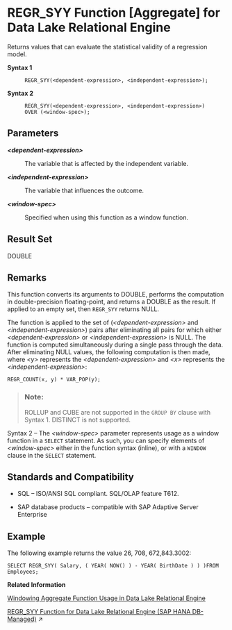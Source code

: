 <!-- loioa57806cb84f21015933dc43a04d2cc9f -->

# REGR\_SYY Function \[Aggregate\] for Data Lake Relational Engine

Returns values that can evaluate the statistical validity of a regression model.




<dl>
<dt><b>

Syntax 1

</b></dt>
<dd>

```
REGR_SYY(<dependent-expression>, <independent-expression>);
```



</dd><dt><b>

Syntax 2

</b></dt>
<dd>

```
REGR_SYY(<dependent-expression>, <independent-expression>)
OVER (<window-spec>);
```



</dd>
</dl>



<a name="loioa57806cb84f21015933dc43a04d2cc9f__REGR_SYY_parm1"/>

## Parameters


<dl>
<dt><b>

*<dependent-expression\>*

</b></dt>
<dd>

The variable that is affected by the independent variable.



</dd><dt><b>

*<independent-expression\>*

</b></dt>
<dd>

The variable that influences the outcome.



</dd><dt><b>

*<window-spec\>*

</b></dt>
<dd>

Specified when using this function as a window function.



</dd>
</dl>



<a name="loioa57806cb84f21015933dc43a04d2cc9f__REGR_SYY_returns1"/>

## Result Set

DOUBLE



<a name="loioa57806cb84f21015933dc43a04d2cc9f__REGR_SYY_remarks1"/>

## Remarks

This function converts its arguments to DOUBLE, performs the computation in double-precision floating-point, and returns a DOUBLE as the result. If applied to an empty set, then `REGR_SYY` returns NULL.

The function is applied to the set of \(*<dependent-expression\>* and *<independent-expression\>*\) pairs after eliminating all pairs for which either *<dependent-expression\>* or *<independent-expression\>* is NULL. The function is computed simultaneously during a single pass through the data. After eliminating NULL values, the following computation is then made, where *<y\>* represents the *<dependent-expression\>* and *<x\>* represents the *<independent-expression\>*:

```
REGR_COUNT(x, y) * VAR_POP(y);
```

> ### Note:  
> ROLLUP and CUBE are not supported in the `GROUP BY` clause with Syntax 1. DISTINCT is not supported.

Syntax 2 – The *<window-spec\>* parameter represents usage as a window function in a `SELECT` statement. As such, you can specify elements of *<window-spec\>* either in the function syntax \(inline\), or with a `WINDOW` clause in the `SELECT` statement.



<a name="loioa57806cb84f21015933dc43a04d2cc9f__REGR_SYY_standards1"/>

## Standards and Compatibility

-   SQL – ISO/ANSI SQL compliant. SQL/OLAP feature T612.

-   SAP database products – compatible with SAP Adaptive Server Enterprise



<a name="loioa57806cb84f21015933dc43a04d2cc9f__REGR_SYY_example1"/>

## Example

The following example returns the value 26, 708, 672,843.3002:

```
SELECT REGR_SYY( Salary, ( YEAR( NOW() ) - YEAR( BirthDate ) ) )FROM Employees;
```

**Related Information**  


[Windowing Aggregate Function Usage in Data Lake Relational Engine](windowing-aggregate-function-usage-in-data-lake-relational-engine-a527f35.md "A major feature of the ISO/ANSI SQL extensions for OLAP is a construct called a window.")

[REGR_SYY Function for Data Lake Relational Engine (SAP HANA DB-Managed)](https://help.sap.com/viewer/a898e08b84f21015969fa437e89860c8/2023_4_QRC/en-US/e582164fac45433190299553edc9fb6c.html "Returns values that can evaluate the statistical validity of a regression model.") :arrow_upper_right:

